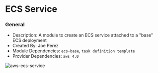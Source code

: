 # ECS Service

### General

* Description: A module to create an ECS service attached to a "base" ECS deployment
* Created By: Joe Perez
* Module Dependencies: `ecs-base`, `task definition template`
* Provider Dependencies: `aws 4.0`

![aws-ecs-service](https://github.com/ChowNow/ops-tf-modules/workflows/aws-ecs-service/badge.svg)
